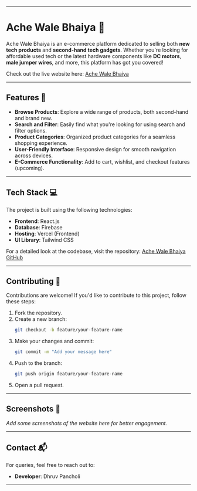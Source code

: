 
---

# Ache Wale Bhaiya 🛒

Ache Wale Bhaiya is an e-commerce platform dedicated to selling both **new tech products** and **second-hand tech gadgets**. Whether you're looking for affordable used tech or the latest hardware components like **DC motors**, **male jumper wires**, and more, this platform has got you covered!

Check out the live website here: [Ache Wale Bhaiya](https://ache-wale-bhaiya.vercel.app/)

---

## Features 🚀

- **Browse Products**: Explore a wide range of products, both second-hand and brand new.
- **Search and Filter**: Easily find what you're looking for using search and filter options.
- **Product Categories**: Organized product categories for a seamless shopping experience.
- **User-Friendly Interface**: Responsive design for smooth navigation across devices.
- **E-Commerce Functionality**: Add to cart, wishlist, and checkout features (upcoming).

---

## Tech Stack 💻

The project is built using the following technologies:

- **Frontend**: React.js    
- **Database**: Firebase  
- **Hosting**: Vercel (Frontend)
- **UI Library**: Tailwind CSS

For a detailed look at the codebase, visit the repository: [Ache Wale Bhaiya GitHub](https://github.com/Shaurya01836/ache_wale_bhaiya)

---

## Contributing 🤝

Contributions are welcome! If you'd like to contribute to this project, follow these steps:

1. Fork the repository.
2. Create a new branch:  
   ```bash
   git checkout -b feature/your-feature-name
   ```
3. Make your changes and commit:  
   ```bash
   git commit -m "Add your message here"
   ```
4. Push to the branch:  
   ```bash
   git push origin feature/your-feature-name
   ```
5. Open a pull request.

---

## Screenshots 🌟

_Add some screenshots of the website here for better engagement._

---

## Contact 📬

For queries, feel free to reach out to:  

- **Developer**: Dhruv Pancholi 


---

